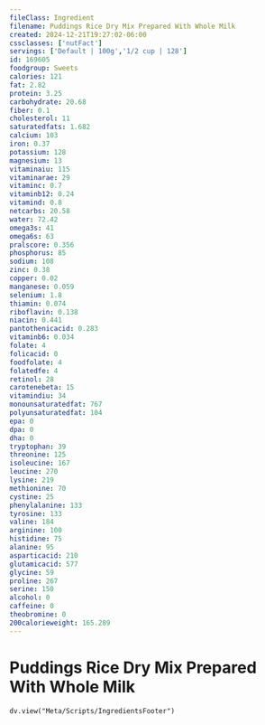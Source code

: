 ```yaml
---
fileClass: Ingredient
filename: Puddings Rice Dry Mix Prepared With Whole Milk
created: 2024-12-21T19:27:02-06:00
cssclasses: ['nutFact']
servings: ['Default | 100g','1/2 cup | 128']
id: 169605
foodgroup: Sweets
calories: 121
fat: 2.82
protein: 3.25
carbohydrate: 20.68
fiber: 0.1
cholesterol: 11
saturatedfats: 1.682
calcium: 103
iron: 0.37
potassium: 128
magnesium: 13
vitaminaiu: 115
vitaminarae: 29
vitaminc: 0.7
vitaminb12: 0.24
vitamind: 0.8
netcarbs: 20.58
water: 72.42
omega3s: 41
omega6s: 63
pralscore: 0.356
phosphorus: 85
sodium: 108
zinc: 0.38
copper: 0.02
manganese: 0.059
selenium: 1.8
thiamin: 0.074
riboflavin: 0.138
niacin: 0.441
pantothenicacid: 0.283
vitaminb6: 0.034
folate: 4
folicacid: 0
foodfolate: 4
folatedfe: 4
retinol: 28
carotenebeta: 15
vitamindiu: 34
monounsaturatedfat: 767
polyunsaturatedfat: 104
epa: 0
dpa: 0
dha: 0
tryptophan: 39
threonine: 125
isoleucine: 167
leucine: 270
lysine: 219
methionine: 70
cystine: 25
phenylalanine: 133
tyrosine: 133
valine: 184
arginine: 100
histidine: 75
alanine: 95
asparticacid: 210
glutamicacid: 577
glycine: 59
proline: 267
serine: 150
alcohol: 0
caffeine: 0
theobromine: 0
200calorieweight: 165.289
---
```


# Puddings Rice Dry Mix Prepared With Whole Milk

```dataviewjs
dv.view("Meta/Scripts/IngredientsFooter")
```